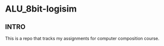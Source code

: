 # ALU_8bit-logisim
## INTRO
This is a repo that tracks my assignments for computer composition course.
